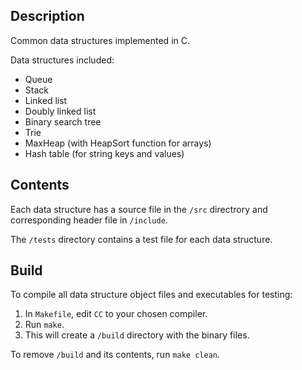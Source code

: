 ## Description

Common data structures implemented in C.

Data structures included:
- Queue
- Stack
- Linked list
- Doubly linked list
- Binary search tree
- Trie
- MaxHeap (with HeapSort function for arrays)
- Hash table (for string keys and values)

## Contents

Each data structure has a source file in the `/src` directrory and corresponding header file in `/include`.

The `/tests` directory contains a test file for each data structure.

## Build

To compile all data structure object files and executables for testing:
1. In `Makefile`, edit `CC` to your chosen compiler.
2. Run `make`.
3. This will create a `/build` directory with the binary files.

To remove `/build` and its contents, run `make clean`.
